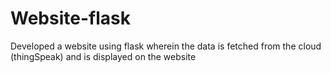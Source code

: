 # Website-flask
Developed a website using flask wherein the data is fetched from the cloud (thingSpeak) and is displayed on the website
